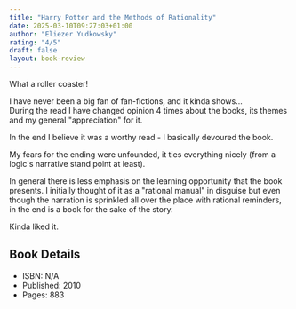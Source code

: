 ```yaml
---
title: "Harry Potter and the Methods of Rationality"
date: 2025-03-10T09:27:03+01:00
author: "Eliezer Yudkowsky"
rating: "4/5"
draft: false
layout: book-review
---
```


What a roller coaster!

I have never been a big fan of fan-fictions, and it kinda shows...  
During the read I have changed opinion 4 times about the books, its themes and my general "appreciation" for it.

In the end I believe it was a worthy read - I basically devoured the book.

My fears for the ending were unfounded, it ties everything nicely (from a logic's narrative stand point at least).

In general there is less emphasis on the learning opportunity that the book presents.
I initially thought of it as a "rational manual" in disguise but even though the narration is sprinkled all over the place with rational reminders,
in the end is a book for the sake of the story.

Kinda liked it.

## Book Details

- ISBN: N/A
- Published: 2010
- Pages: 883
